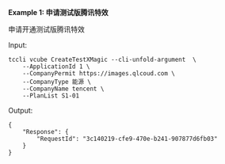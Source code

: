 **Example 1: 申请测试版腾讯特效**

申请开通测试版腾讯特效

Input: 

```
tccli vcube CreateTestXMagic --cli-unfold-argument  \
    --ApplicationId 1 \
    --CompanyPermit https://images.qlcoud.com \
    --CompanyType 能源 \
    --CompanyName tencent \
    --PlanList S1-01
```

Output: 
```
{
    "Response": {
        "RequestId": "3c140219-cfe9-470e-b241-907877d6fb03"
    }
}
```

